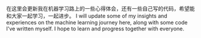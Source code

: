 在这里会更新我在机器学习路上的一些心得体会，还有一些自己写的代码，希望能和大家一起学习，一起进步。
I will update some of my insights and experiences on the machine learning journey here, along with some code I've written myself.
I hope to learn and progress together with everyone.
